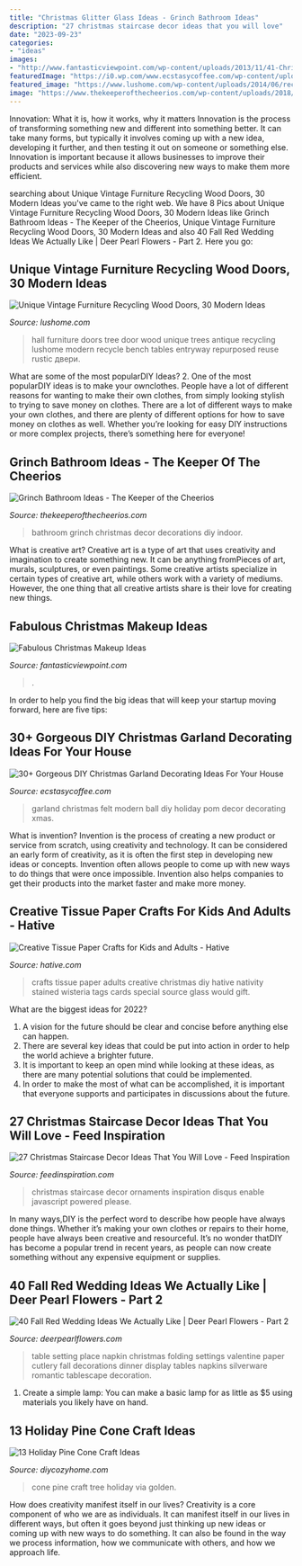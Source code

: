 ```yaml
---
title: "Christmas Glitter Glass Ideas - Grinch Bathroom Ideas"
description: "27 christmas staircase decor ideas that you will love"
date: "2023-09-23"
categories:
- "ideas"
images:
- "http://www.fantasticviewpoint.com/wp-content/uploads/2013/11/41-Christmas-Makeup-Ideas-02.jpg"
featuredImage: "https://i0.wp.com/www.ecstasycoffee.com/wp-content/uploads/2017/11/Modern-Christmas-Felt-Ball-Garland.jpg?resize=564%2C846"
featured_image: "https://www.lushome.com/wp-content/uploads/2014/06/recycling-wood-doors-vintage-furniture-racks-console-tables-9.jpg"
image: "https://www.thekeeperofthecheerios.com/wp-content/uploads/2018/11/grinch-bathroom-7.jpg"
---
```



Innovation: What it is, how it works, why it matters
Innovation is the process of transforming something new and different into something better. It can take many forms, but typically it involves coming up with a new idea, developing it further, and then testing it out on someone or something else. Innovation is important because it allows businesses to improve their products and services while also discovering new ways to make them more efficient.

	

		
searching about Unique Vintage Furniture Recycling Wood Doors, 30 Modern Ideas you've came to the right web. We have 8 Pics about Unique Vintage Furniture Recycling Wood Doors, 30 Modern Ideas like Grinch Bathroom Ideas - The Keeper of the Cheerios, Unique Vintage Furniture Recycling Wood Doors, 30 Modern Ideas and also 40 Fall Red Wedding Ideas We Actually Like | Deer Pearl Flowers - Part 2. Here you go:
		
    
## Unique Vintage Furniture Recycling Wood Doors, 30 Modern Ideas

<img loading=lazy src="https://www.lushome.com/wp-content/uploads/2014/06/recycling-wood-doors-vintage-furniture-racks-console-tables-9.jpg" onerror="this.onerror=null;this.src='https://tse3.mm.bing.net/th?id=OIP.Xz_vGqx4i_gGmlen6dKWGQAAAA&amp;pid=15.1';" alt="Unique Vintage Furniture Recycling Wood Doors, 30 Modern Ideas">

_Source: lushome.com_

>hall furniture doors tree door wood unique trees antique recycling lushome modern recycle bench tables entryway repurposed reuse rustic двери. 

	

What are some of the most popularDIY Ideas?
2. One of the most popularDIY ideas is to make your ownclothes. People have a lot of different reasons for wanting to make their own clothes, from simply looking stylish to trying to save money on clothes. There are a lot of different ways to make your own clothes, and there are plenty of different options for how to save money on clothes as well. Whether you’re looking for easy DIY instructions or more complex projects, there’s something here for everyone!

    
## Grinch Bathroom Ideas - The Keeper Of The Cheerios

<img loading=lazy src="https://www.thekeeperofthecheerios.com/wp-content/uploads/2018/11/grinch-bathroom-7.jpg" onerror="this.onerror=null;this.src='https://tse1.mm.bing.net/th?id=OIP.t7eTvTFIWKnB0fuOPvJ7SgHaJ4&amp;pid=15.1';" alt="Grinch Bathroom Ideas - The Keeper of the Cheerios">

_Source: thekeeperofthecheerios.com_

>bathroom grinch christmas decor decorations diy indoor. 

	

What is creative art?
Creative art is a type of art that uses creativity and imagination to create something new. It can be anything fromPieces of art, murals, sculptures, or even paintings. Some creative artists specialize in certain types of creative art, while others work with a variety of mediums. However, the one thing that all creative artists share is their love for creating new things.

    
## Fabulous Christmas Makeup Ideas

<img loading=lazy src="http://www.fantasticviewpoint.com/wp-content/uploads/2013/11/41-Christmas-Makeup-Ideas-02.jpg" onerror="this.onerror=null;this.src='https://tse2.mm.bing.net/th?id=OIP.D_ChvAZsOkRkajr1hkxmBQAAAA&amp;pid=15.1';" alt="Fabulous Christmas Makeup Ideas">

_Source: fantasticviewpoint.com_

>. 

	

In order to help you find the big ideas that will keep your startup moving forward, here are five tips: 

    
## 30+ Gorgeous DIY Christmas Garland Decorating Ideas For Your House

<img loading=lazy src="https://i0.wp.com/www.ecstasycoffee.com/wp-content/uploads/2017/11/Modern-Christmas-Felt-Ball-Garland.jpg?resize=564%2C846" onerror="this.onerror=null;this.src='https://tse2.mm.bing.net/th?id=OIP.FS0siO83JjynedYzU3Ql7AHaLH&amp;pid=15.1';" alt="30+ Gorgeous DIY Christmas Garland Decorating Ideas For Your House">

_Source: ecstasycoffee.com_

>garland christmas felt modern ball diy holiday pom decor decorating xmas. 

	

What is invention?
Invention is the process of creating a new product or service from scratch, using creativity and technology. It can be considered an early form of creativity, as it is often the first step in developing new ideas or concepts. Invention often allows people to come up with new ways to do things that were once impossible. Invention also helps companies to get their products into the market faster and make more money.

    
## Creative Tissue Paper Crafts For Kids And Adults - Hative

<img loading=lazy src="https://hative.com/wp-content/uploads/2015/01/tissue-paper-crafts/13-tissue-paper-crafts.jpg" onerror="this.onerror=null;this.src='https://tse4.mm.bing.net/th?id=OIP.LHa245ADf7IQ6wMlr-yM9AHaKD&amp;pid=15.1';" alt="Creative Tissue Paper Crafts for Kids and Adults - Hative">

_Source: hative.com_

>crafts tissue paper adults creative christmas diy hative nativity stained wisteria tags cards special source glass would gift. 

	

What are the biggest ideas for 2022?
1. A vision for the future should be clear and concise before anything else can happen. 
2. There are several key ideas that could be put into action in order to help the world achieve a brighter future. 
3. It is important to keep an open mind while looking at these ideas, as there are many potential solutions that could be implemented. 
4. In order to make the most of what can be accomplished, it is important that everyone supports and participates in discussions about the future.

    
## 27 Christmas Staircase Decor Ideas That You Will Love - Feed Inspiration

<img loading=lazy src="http://feedinspiration.com/wp-content/uploads/2016/09/Fresh-festive-Christmas-Staircase-with-Ornaments.jpg" onerror="this.onerror=null;this.src='https://tse1.mm.bing.net/th?id=OIP.IE7N0drwMtOd1N3dJrXRMAHaJ4&amp;pid=15.1';" alt="27 Christmas Staircase Decor Ideas That You Will Love - Feed Inspiration">

_Source: feedinspiration.com_

>christmas staircase decor ornaments inspiration disqus enable javascript powered please. 

	

In many ways,DIY is the perfect word to describe how people have always done things. Whether it’s making your own clothes or repairs to their home, people have always been creative and resourceful. It’s no wonder thatDIY has become a popular trend in recent years, as people can now create something without any expensive equipment or supplies.

    
## 40 Fall Red Wedding Ideas We Actually Like | Deer Pearl Flowers - Part 2

<img loading=lazy src="http://www.deerpearlflowers.com/wp-content/uploads/2016/08/paper-napkin-folding-ideas.jpg" onerror="this.onerror=null;this.src='https://tse3.mm.bing.net/th?id=OIP.B1oGB6T7f-Y7xDDgPe6rxQHaLI&amp;pid=15.1';" alt="40 Fall Red Wedding Ideas We Actually Like | Deer Pearl Flowers - Part 2">

_Source: deerpearlflowers.com_

>table setting place napkin christmas folding settings valentine paper cutlery fall decorations dinner display tables napkins silverware romantic tablescape decoration. 

	

1. Create a simple lamp: You can make a basic lamp for as little as $5 using materials you likely have on hand.

    
## 13 Holiday Pine Cone Craft Ideas

<img loading=lazy src="https://diycozyhome.com/wp-content/uploads/2017/10/golden-pine-cone-tree.jpg" onerror="this.onerror=null;this.src='https://tse4.mm.bing.net/th?id=OIP.ee440R2w918blX-wxnbAegHaLF&amp;pid=15.1';" alt="13 Holiday Pine Cone Craft Ideas">

_Source: diycozyhome.com_

>cone pine craft tree holiday via golden. 

	

How does creativity manifest itself in our lives?
Creativity is a core component of who we are as individuals. It can manifest itself in our lives in different ways, but often it goes beyond just thinking up new ideas or coming up with new ways to do something. It can also be found in the way we process information, how we communicate with others, and how we approach life.

